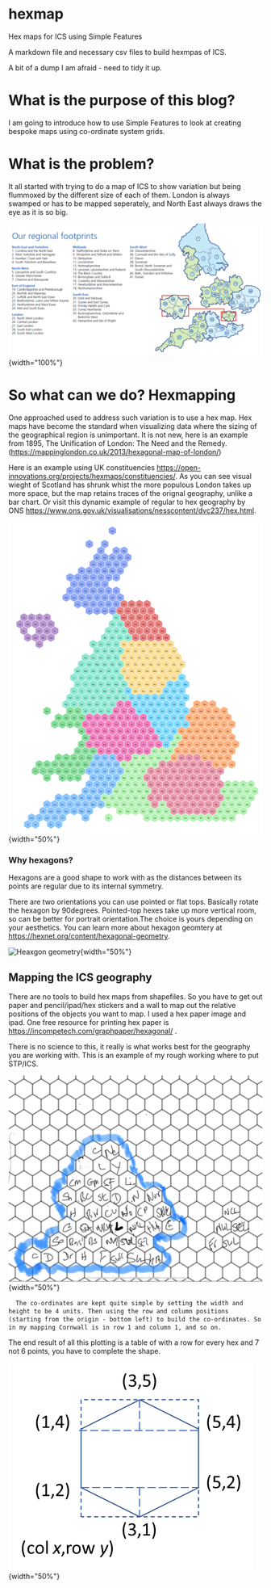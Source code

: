 # hexmap
Hex maps for ICS using Simple Features

A markdown file and necessary csv files to build hexmpas of ICS. 

A bit of a dump I am afraid  - need to tidy it up.

# What is the purpose of this blog? 

I am going to introduce how to use Simple Features to look at creating bespoke maps using co-ordinate system grids. 


# What is the problem? 

It all started with trying to do a map of ICS to show variation but being flummoxed by the different size of each of them. London is always swamped or has to be mapped seperately, and North East always draws the eye as it is so big.

![ICS regional map](3039386_regions_980766.png){width="100%"}

# So what can we do?  Hexmapping

One approached used to address such variation is to use a hex map. Hex maps have become the standard when visualizing data where the sizing of the geographical region is unimportant. It is not new, here is an example from 1895, The Unification of London: The Need and the Remedy. (https://mappinglondon.co.uk/2013/hexagonal-map-of-london/)

Here is an example using UK constituencies <https://open-innovations.org/projects/hexmaps/constituencies/>.  As you can see visual wieght of Scotland has shrunk whist the more populous London takes up more space, but the map retains traces of the orignal geography, unlike a bar chart. Or visit this dynamic example of regular to hex geography by ONS https://www.ons.gov.uk/visualisations/nesscontent/dvc237/hex.html.

![UK constituency hex map](map.svg){width="50%"}
  
### Why hexagons? 


Hexagons are a good shape to work with as the distances between its points are regular due to its internal symmetry.

There are two orientations you can use pointed or flat tops. Basically rotate the hexagon by 90degrees. Pointed-top hexes take up more vertical room, so can be better for portrait orientation.The choice is yours depending on your aesthetics. You can learn more about hexagon geomtery at https://hexnet.org/content/hexagonal-geometry.


![Heaxgon geometry](hexgeomRW.png){width="50%"}
  
## Mapping the ICS geography

There are no tools to build hex maps from shapefiles. So you have to get out paper and pencil/ipad/hex stickers and a wall to map out the relative positions of the objects you want to map. I used a hex paper image and ipad. One free resource for printing hex paper is https://incompetech.com/graphpaper/hexagonal/ . 

There is no science to this, it really is what works best for the geography you are working with.  This is an example of my rough working where to put STP/ICS.   
   
![Heaxgon geometry](hexworking.png){width="50%"}
      
      The co-ordinates are kept quite simple by setting the width and height to be 4 units. Then using the row and column positions (starting from the origin - bottom left) to build the co-ordinates. So in my mapping Cornwall is in row 1 and column 1, and so on.  

The end result of all this plotting is a table of with a row for every hex and 7 not 6 points, you have to complete the shape.

![Heaxgon geometry](hexcoords.png){width="50%"}     
      
